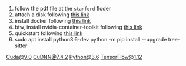 1. follow the pdf file at the `stanford` floder
2. attach a disk following [this link](https://docs.microsoft.com/zh-cn/previous-versions/azure/virtual-machines/linux/classic/attach-disk-classic)
3. install docker following [this link](https://linuxize.com/post/how-to-install-and-use-docker-on-ubuntu-18-04/)
4. btw, install nvidia-container-toolkit following [this link](https://github.com/NVIDIA/nvidia-docker#ubuntu-16041804-debian-jessiestretchbuster)
5. quickstart following [this link](https://github.com/jianguda/CodeSearchNet#quickstart)
6. sudo apt install python3.6-dev
python -m pip install --upgrade tree-sitter


Cuda@9.0
CuDNN@7.4.2
Python@3.6
TensorFlow@1.12
